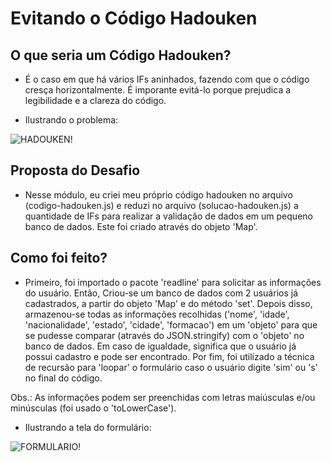 # Evitando o Código Hadouken 

## O que seria um Código Hadouken?

- É o caso em que há vários IFs aninhados, fazendo com que o código cresça horizontalmente. 
É imporante evitá-lo porque prejudica a legibilidade e a clareza do código. 

- Ilustrando o problema: 

![HADOUKEN!](https://user-images.githubusercontent.com/91624733/149679960-34c9d828-c342-4133-b1d2-7a7e474372cb.png)

## Proposta do Desafio

- Nesse módulo, eu criei meu próprio código hadouken no arquivo (codigo-hadouken.js) e reduzi 
no arquivo (solucao-hadouken.js) a quantidade de IFs para realizar a validação de dados em um
pequeno banco de dados. Este foi criado através do objeto 'Map'. 

## Como foi feito?

- Primeiro, foi importado o pacote 'readline' para solicitar as informações do usuário. Então,
Criou-se um banco de dados com 2 usuários já cadastrados, a partir do objeto 'Map' e do método 'set'. 
Depois disso, armazenou-se todas as informações recolhidas ('nome', 'idade', 'nacionalidade', 'estado',
'cidade', 'formacao') em um 'objeto' para que se pudesse comparar (através do JSON.stringify) com o 
'objeto' no banco de dados. Em caso de igualdade, significa que o usuário já possui cadastro e pode 
ser encontrado. Por fim, foi utilizado a técnica de recursão para 'loopar' o formulário caso o usuário
digite 'sim' ou 's' no final do código.

Obs.: As informações podem ser preenchidas com letras maiúsculas e/ou minúsculas (foi usado o 'toLowerCase').

- Ilustrando a tela do formulário:

![FORMULARIO!](https://user-images.githubusercontent.com/91624733/149681006-0655def3-dc5c-4af7-90fd-fb66791316fd.png)
